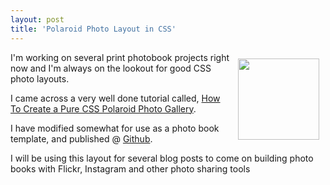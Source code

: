 ```yaml
---
layout: post
title: 'Polaroid Photo Layout in CSS'
---
```

<a href="http://working.laneworks.net/instagram/step1.php" target="_blank"><img style="padding: 10px;" src="http://kinlane-productions.s3.amazonaws.com/mimeo/photo-book/css-polaroid-photo-layout.png" alt="" width="130" align="right" /></a>I'm working on several print photobook projects right now and I'm always on the lookout for good CSS photo layouts.<p></p>
I came across a very well done tutorial called, <a href="http://line25.com/tutorials/how-to-create-a-pure-css-polaroid-photo-gallery" target="_blank">How To Create a Pure CSS Polaroid Photo Gallery</a>.<p></p>
I have modified somewhat for use as a photo book template, and published @ <a href="https://gist.github.com/823364" target="_blank">Github</a>.<p></p>
<script src="https://gist.github.com/823364.js?file=CSS%20Polaroid%20Photo%20Layout"></script><p></p>
I will be using this layout for several blog posts to come on building photo books with Flickr, Instagram and other photo sharing tools
